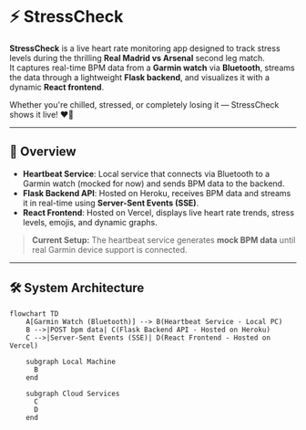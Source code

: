 # ⚡ StressCheck

**StressCheck** is a live heart rate monitoring app designed to track stress levels during the thrilling **Real Madrid vs Arsenal** second leg match.  
It captures real-time BPM data from a **Garmin watch** via **Bluetooth**, streams the data through a lightweight **Flask backend**, and visualizes it with a dynamic **React frontend**.

Whether you're chilled, stressed, or completely losing it — StressCheck shows it live! ❤️‍🔥

---

## 🚀 Overview

- **Heartbeat Service**: Local service that connects via Bluetooth to a Garmin watch (mocked for now) and sends BPM data to the backend.
- **Flask Backend API**: Hosted on Heroku, receives BPM data and streams it in real-time using **Server-Sent Events (SSE)**.
- **React Frontend**: Hosted on Vercel, displays live heart rate trends, stress levels, emojis, and dynamic graphs.

> **Current Setup:** The heartbeat service generates **mock BPM data** until real Garmin device support is connected.

---

## 🛠 System Architecture

```mermaid
flowchart TD
    A[Garmin Watch (Bluetooth)] --> B(Heartbeat Service - Local PC)
    B -->|POST bpm data| C(Flask Backend API - Hosted on Heroku)
    C -->|Server-Sent Events (SSE)| D(React Frontend - Hosted on Vercel)

    subgraph Local Machine
      B
    end

    subgraph Cloud Services
      C
      D
    end

